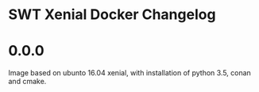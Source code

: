 # SWT Xenial Docker Changelog

# 0.0.0
Image based on ubunto 16.04 xenial, with installation of python 3.5, conan and cmake.